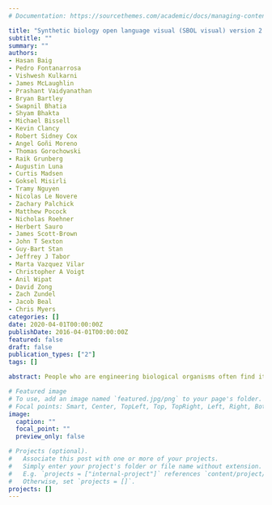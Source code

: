 ```yaml
---
# Documentation: https://sourcethemes.com/academic/docs/managing-content/

title: "Synthetic biology open language visual (SBOL visual) version 2.2"
subtitle: ""
summary: ""
authors:
- Hasan Baig
- Pedro Fontanarrosa
- Vishwesh Kulkarni
- James McLaughlin
- Prashant Vaidyanathan
- Bryan Bartley
- Swapnil Bhatia
- Shyam Bhakta
- Michael Bissell
- Kevin Clancy
- Robert Sidney Cox
- Angel Goñi Moreno
- Thomas Gorochowski
- Raik Grunberg
- Augustin Luna
- Curtis Madsen
- Goksel Misirli
- Tramy Nguyen
- Nicolas Le Novere
- Zachary Palchick
- Matthew Pocock
- Nicholas Roehner
- Herbert Sauro
- James Scott-Brown
- John T Sexton
- Guy-Bart Stan
- Jeffrey J Tabor
- Marta Vazquez Vilar
- Christopher A Voigt
- Anil Wipat
- David Zong
- Zach Zundel
- Jacob Beal
- Chris Myers
categories: []
date: 2020-04-01T00:00:00Z
publishDate: 2016-04-01T00:00:00Z
featured: false
draft: false
publication_types: ["2"]
tags: []

abstract: People who are engineering biological organisms often find it useful to communicate in diagrams, both about the structure of the nucleic acid sequences that they are engineering and about the functional relationships between sequence features and other molecular species. Some typical practices and conventions have begun to emerge for such diagrams. The Synthetic Biology Open Language Visual (SBOL Visual) has been developed as a standard for organizing and systematizing such conventions in order to produce a coherent language for expressing the structure and function of genetic designs. This document details version 2.2 of SBOL Visual, which builds on the prior SBOL Visual 2.1 in several ways. First, the grounding of molecular species glyphs is changed from BioPAX to SBO, aligning with the use of SBO terms for interaction glyphs. Second, new glyphs are added for proteins, introns, and polypeptide regions (e. g., protein domains), the prior recommended macromolecule glyph is deprecated in favor of its alternative, and small polygons are introduced as alternative glyphs for simple chemicals.

# Featured image
# To use, add an image named `featured.jpg/png` to your page's folder.
# Focal points: Smart, Center, TopLeft, Top, TopRight, Left, Right, BottomLeft, Bottom, BottomRight.
image: 
  caption: ""
  focal_point: ""
  preview_only: false

# Projects (optional).
#   Associate this post with one or more of your projects.
#   Simply enter your project's folder or file name without extension.
#   E.g. `projects = ["internal-project"]` references `content/project/deep-learning/index.md`.
#   Otherwise, set `projects = []`.
projects: []
---
```

